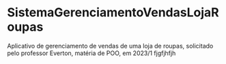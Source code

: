 # SistemaGerenciamentoVendasLojaRoupas
Aplicativo de gerenciamento de vendas de uma loja de roupas, solicitado pelo professor Everton, matéria de POO, em 2023/1
fjgfjhfjh
